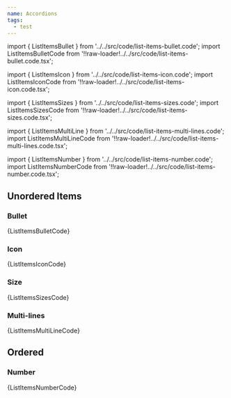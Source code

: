 ```yaml
---
name: Accordions
tags:
  - test
---
```


<!-- CODE IMPORTS -->

import { ListItemsBullet } from '../../src/code/list-items-bullet.code';
import ListItemsBulletCode from '!!raw-loader!../../src/code/list-items-bullet.code.tsx';

import { ListItemsIcon } from '../../src/code/list-items-icon.code';
import ListItemsIconCode from '!!raw-loader!../../src/code/list-items-icon.code.tsx';

import { ListItemsSizes } from '../../src/code/list-items-sizes.code';
import ListItemsSizesCode from '!!raw-loader!../../src/code/list-items-sizes.code.tsx';

import { ListItemsMultiLine } from '../../src/code/list-items-multi-lines.code';
import ListItemsMultiLineCode from '!!raw-loader!../../src/code/list-items-multi-lines.code.tsx';

import { ListItemsNumber } from '../../src/code/list-items-number.code';
import ListItemsNumberCode from '!!raw-loader!../../src/code/list-items-number.code.tsx';

<!-- END CODE IMPORTS -->

## Unordered Items

### Bullet

<ListItemsBullet />
<CodeBlock>{ListItemsBulletCode}</CodeBlock>

### Icon

<ListItemsIcon />
<CodeBlock>{ListItemsIconCode}</CodeBlock>

### Size

<ListItemsSizes />
<CodeBlock>{ListItemsSizesCode}</CodeBlock>

### Multi-lines

<ListItemsMultiLine />
<CodeBlock>{ListItemsMultiLineCode}</CodeBlock>

## Ordered

### Number

<ListItemsNumber />
<CodeBlock>{ListItemsNumberCode}</CodeBlock>
